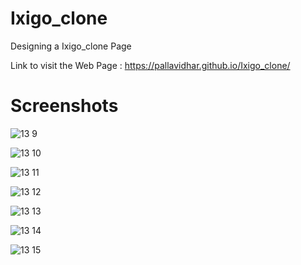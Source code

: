 # Ixigo_clone
Designing a Ixigo_clone Page 

Link to visit the Web Page :
 https://pallavidhar.github.io/Ixigo_clone/
 
 # Screenshots
 ![13 9](https://user-images.githubusercontent.com/66560935/91825494-fe3ee280-ec59-11ea-9959-dc502179d752.png)
 
 
 
![13 10](https://user-images.githubusercontent.com/66560935/91825501-ff700f80-ec59-11ea-9610-fe109de13d14.png)



![13 11](https://user-images.githubusercontent.com/66560935/91825505-0139d300-ec5a-11ea-9344-9d4fa847cd61.png)



![13 12](https://user-images.githubusercontent.com/66560935/91825510-026b0000-ec5a-11ea-8f64-9efc4a06d869.png)



![13 13](https://user-images.githubusercontent.com/66560935/91825519-04cd5a00-ec5a-11ea-8e63-626cca8f4f26.png)



![13 14](https://user-images.githubusercontent.com/66560935/91825523-06971d80-ec5a-11ea-869d-cbd66dc60f33.png)



![13 15](https://user-images.githubusercontent.com/66560935/91825530-0860e100-ec5a-11ea-873a-8b77a6405506.png)
